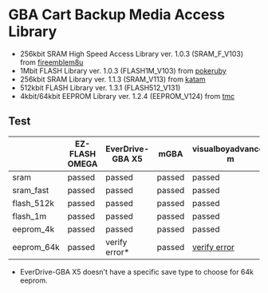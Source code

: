 # GBA Cart Backup Media Access Library

* 256kbit SRAM High Speed Access Library ver. 1.0.3 (SRAM_F_V103) from [fireemblem8u](https://github.com/FireEmblemUniverse/fireemblem8u)
* 1Mbit FLASH Library ver. 1.0.3 (FLASH1M_V103) from [pokeruby](https://github.com/pret/pokeruby)
* 256kbit SRAM Library ver. 1.1.3 (SRAM_V113) from [katam](https://github.com/jiangzhengwenjz/katam)
* 512kbit FLASH Library ver. 1.3.1 (FLASH512_V131)
* 4kbit/64kbit EEPROM Library ver. 1.2.4 (EEPROM_V124) from [tmc](https://github.com/zeldaret/tmc)

## Test

||EZ-FLASH OMEGA|EverDrive-GBA X5|mGBA|visualboyadvance-m|
|---|---|---|---|---|
|sram|passed|passed|passed|passed|
|sram_fast|passed|passed|passed|passed|
|flash_512k|passed|passed|passed|passed|
|flash_1m|passed|passed|passed|passed|
|eeprom_4k|passed|passed|passed|passed|
|eeprom_64k|passed|verify error*|passed|[verify error](https://github.com/visualboyadvance-m/visualboyadvance-m/issues/810)|

* EverDrive-GBA X5 doesn't have a specific save type to choose for 64k eeprom.
